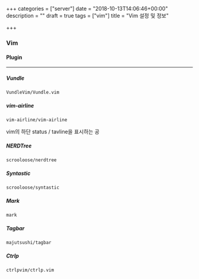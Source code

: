 +++
categories = ["server"]
date = "2018-10-13T14:06:46+00:00"
description = ""
draft = true
tags = ["vim"]
title = "Vim 설정 및 정보"

+++
### Vim

#### Plugin

***

##### Vundle

`VundleVim/Vundle.vim`

##### vim-airline

`vim-airline/vim-airline`

vim의 하단 status / tavline을 표시하는 공

##### NERDTree

`scrooloose/nerdtree`

##### Syntastic

`scrooloose/syntastic`

##### Mark

`mark`

##### Tagbar

`majutsushi/tagbar`

##### Ctrlp

`ctrlpvim/ctrlp.vim`